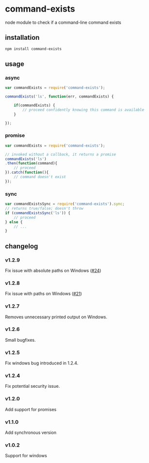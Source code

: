 command-exists
==============

node module to check if a command-line command exists



## installation

```bash
npm install command-exists
```

## usage

### async

```js
var commandExists = require('command-exists');

commandExists('ls', function(err, commandExists) {

    if(commandExists) {
        // proceed confidently knowing this command is available
    }

});
```
### promise
```js
var commandExists = require('command-exists');

// invoked without a callback, it returns a promise
commandExists('ls')
.then(function(command){
    // proceed
}).catch(function(){
    // command doesn't exist
});
```

### sync
```js
var commandExistsSync = require('command-exists').sync;
// returns true/false; doesn't throw
if (commandExistsSync('ls')) {
    // proceed
} else {
    // ...
}

```


## changelog


### v1.2.9

Fix issue with absolute paths on Windows ([#24](https://github.com/mathisonian/command-exists/pull/24))

### v1.2.8

Fix issue with paths on Windows ([#21](https://github.com/mathisonian/command-exists/pull/21))

### v1.2.7

Removes unnecessary printed output on Windows.

### v1.2.6

Small bugfixes.

### v1.2.5

Fix windows bug introduced in 1.2.4.

### v1.2.4

Fix potential security issue.

### v1.2.0

Add support for promises

### v1.1.0

Add synchronous version

### v1.0.2

Support for windows
